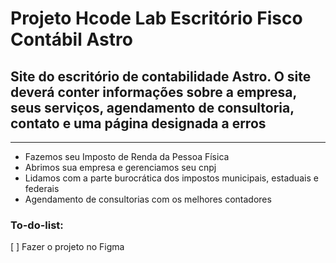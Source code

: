 <h1>Projeto Hcode Lab Escritório Fisco Contábil Astro</h1>

<h2>Site do escritório de contabilidade Astro. O site deverá conter informações sobre a empresa, seus serviços, agendamento de consultoria, contato e uma página designada a erros</h2>

<hr />

<ul>
  <li>Fazemos seu Imposto de Renda da Pessoa Física</li>
  <li>Abrimos sua empresa e gerenciamos seu cnpj</li>
  <li>Lidamos com a parte burocrática dos impostos municipais, estaduais e federais</li>
  <li>Agendamento de consultorias com os melhores contadores</li>
</ul>

<h3>To-do-list:</h3>
[ ] Fazer o projeto no Figma
